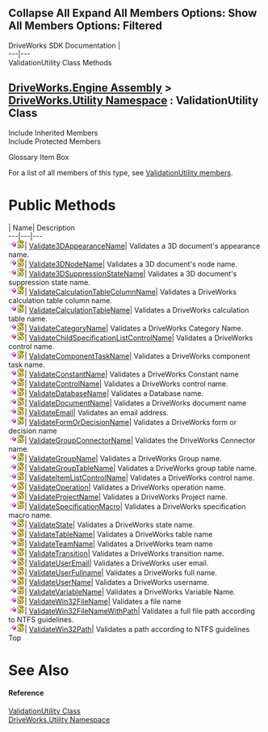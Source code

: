        

 Collapse All Expand All  Members Options: Show All  Members Options: Filtered   
---  
DriveWorks SDK Documentation  |   
---|---  
ValidationUtility Class Methods   
  
[DriveWorks.Engine Assembly](topic2156.md) > [DriveWorks.Utility Namespace](topic13190.md) : ValidationUtility Class  
---  
  
Include Inherited Members    
Include Protected Members    


Glossary Item Box

For a list of all members of this type, see [ValidationUtility members](topic13288.md).

# Public Methods

| Name| Description  
---|---|---  
![Public Method](dotnetimages/publicMethod.gif)![static \(Shared in Visual Basic\)](dotnetimages/static.gif)| [Validate3DAppearanceName](topic13294.md)| Validates a 3D document's appearance name.   
![Public Method](dotnetimages/publicMethod.gif)![static \(Shared in Visual Basic\)](dotnetimages/static.gif)| [Validate3DNodeName](topic13295.md)| Validates a 3D document's node name.   
![Public Method](dotnetimages/publicMethod.gif)![static \(Shared in Visual Basic\)](dotnetimages/static.gif)| [Validate3DSuppressionStateName](topic13296.md)| Validates a 3D document's suppression state name.   
![Public Method](dotnetimages/publicMethod.gif)![static \(Shared in Visual Basic\)](dotnetimages/static.gif)| [ValidateCalculationTableColumnName](topic13297.md)| Validates a DriveWorks calculation table column name.   
![Public Method](dotnetimages/publicMethod.gif)![static \(Shared in Visual Basic\)](dotnetimages/static.gif)| [ValidateCalculationTableName](topic13298.md)| Validates a DriveWorks calculation table name.   
![Public Method](dotnetimages/publicMethod.gif)![static \(Shared in Visual Basic\)](dotnetimages/static.gif)| [ValidateCategoryName](topic13299.md)| Validates a DriveWorks Category Name.   
![Public Method](dotnetimages/publicMethod.gif)![static \(Shared in Visual Basic\)](dotnetimages/static.gif)| [ValidateChildSpecificationListControlName](topic13300.md)| Validates a DriveWorks control name.   
![Public Method](dotnetimages/publicMethod.gif)![static \(Shared in Visual Basic\)](dotnetimages/static.gif)| [ValidateComponentTaskName](topic13301.md)| Validates a DriveWorks component task name.   
![Public Method](dotnetimages/publicMethod.gif)![static \(Shared in Visual Basic\)](dotnetimages/static.gif)| [ValidateConstantName](topic13302.md)| Validates a DriveWorks Constant name   
![Public Method](dotnetimages/publicMethod.gif)![static \(Shared in Visual Basic\)](dotnetimages/static.gif)| [ValidateControlName](topic13304.md)| Validates a DriveWorks control name.   
![Public Method](dotnetimages/publicMethod.gif)![static \(Shared in Visual Basic\)](dotnetimages/static.gif)| [ValidateDatabaseName](topic13305.md)| Validates a Database name.   
![Public Method](dotnetimages/publicMethod.gif)![static \(Shared in Visual Basic\)](dotnetimages/static.gif)| [ValidateDocumentName](topic13306.md)| Validates a DriveWorks document name   
![Public Method](dotnetimages/publicMethod.gif)![static \(Shared in Visual Basic\)](dotnetimages/static.gif)| [ValidateEmail](topic13307.md)| Validates an email address.   
![Public Method](dotnetimages/publicMethod.gif)![static \(Shared in Visual Basic\)](dotnetimages/static.gif)| [ValidateFormOrDecisionName](topic13308.md)| Validates a DriveWorks form or decision name   
![Public Method](dotnetimages/publicMethod.gif)![static \(Shared in Visual Basic\)](dotnetimages/static.gif)| [ValidateGroupConnectorName](topic13309.md)| Validates the DriveWorks Connector name.   
![Public Method](dotnetimages/publicMethod.gif)![static \(Shared in Visual Basic\)](dotnetimages/static.gif)| [ValidateGroupName](topic13310.md)| Validates a DriveWorks Group name.   
![Public Method](dotnetimages/publicMethod.gif)![static \(Shared in Visual Basic\)](dotnetimages/static.gif)| [ValidateGroupTableName](topic13311.md)| Validates a DriveWorks group table name.   
![Public Method](dotnetimages/publicMethod.gif)![static \(Shared in Visual Basic\)](dotnetimages/static.gif)| [ValidateItemListControlName](topic13312.md)| Validates a DriveWorks control name.   
![Public Method](dotnetimages/publicMethod.gif)![static \(Shared in Visual Basic\)](dotnetimages/static.gif)| [ValidateOperation](topic13313.md)| Validates a DriveWorks operation name.   
![Public Method](dotnetimages/publicMethod.gif)![static \(Shared in Visual Basic\)](dotnetimages/static.gif)| [ValidateProjectName](topic13314.md)| Validates a DriveWorks Project name.   
![Public Method](dotnetimages/publicMethod.gif)![static \(Shared in Visual Basic\)](dotnetimages/static.gif)| [ValidateSpecificationMacro](topic13315.md)| Validates a DriveWorks specification macro name.   
![Public Method](dotnetimages/publicMethod.gif)![static \(Shared in Visual Basic\)](dotnetimages/static.gif)| [ValidateState](topic13316.md)| Validates a DriveWorks state name.   
![Public Method](dotnetimages/publicMethod.gif)![static \(Shared in Visual Basic\)](dotnetimages/static.gif)| [ValidateTableName](topic13317.md)| Validates a DriveWorks table name   
![Public Method](dotnetimages/publicMethod.gif)![static \(Shared in Visual Basic\)](dotnetimages/static.gif)| [ValidateTeamName](topic13318.md)| Validates a DriveWorks team name   
![Public Method](dotnetimages/publicMethod.gif)![static \(Shared in Visual Basic\)](dotnetimages/static.gif)| [ValidateTransition](topic13319.md)| Validates a DriveWorks transition name.   
![Public Method](dotnetimages/publicMethod.gif)![static \(Shared in Visual Basic\)](dotnetimages/static.gif)| [ValidateUserEmail](topic13320.md)| Validates a DriveWorks user email.   
![Public Method](dotnetimages/publicMethod.gif)![static \(Shared in Visual Basic\)](dotnetimages/static.gif)| [ValidateUserFullname](topic13321.md)| Validates a DriveWorks full name.   
![Public Method](dotnetimages/publicMethod.gif)![static \(Shared in Visual Basic\)](dotnetimages/static.gif)| [ValidateUserName](topic13322.md)| Validates a DriveWorks username.   
![Public Method](dotnetimages/publicMethod.gif)![static \(Shared in Visual Basic\)](dotnetimages/static.gif)| [ValidateVariableName](topic13323.md)| Validates a DriveWorks Variable Name.   
![Public Method](dotnetimages/publicMethod.gif)![static \(Shared in Visual Basic\)](dotnetimages/static.gif)| [ValidateWin32FileName](topic13324.md)| Validates a file name   
![Public Method](dotnetimages/publicMethod.gif)![static \(Shared in Visual Basic\)](dotnetimages/static.gif)| [ValidateWin32FileNameWithPath](topic13325.md)| Validates a full file path according to NTFS guidelines.   
![Public Method](dotnetimages/publicMethod.gif)![static \(Shared in Visual Basic\)](dotnetimages/static.gif)| [ValidateWin32Path](topic13326.md)| Validates a path according to NTFS guidelines   
Top

# See Also

#### Reference

[ValidationUtility Class](topic13287.md)   
[DriveWorks.Utility Namespace](topic13190.md)


